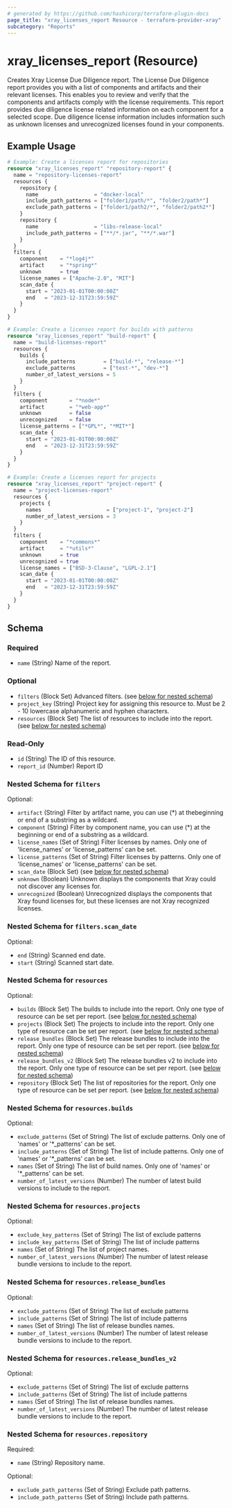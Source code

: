 ```yaml
---
# generated by https://github.com/hashicorp/terraform-plugin-docs
page_title: "xray_licenses_report Resource - terraform-provider-xray"
subcategory: "Reports"
---
```


# xray_licenses_report (Resource)

Creates Xray License Due Diligence report. The License Due Diligence report provides you with a list of components and artifacts and their relevant licenses. This enables you to review and verify that the components and artifacts comply with the license requirements. This report provides due diligence license related information on each component for a selected scope. Due diligence license information includes information such as unknown licenses and unrecognized licenses found in your components.

## Example Usage

```terraform
# Example: Create a licenses report for repositories
resource "xray_licenses_report" "repository-report" {
  name = "repository-licenses-report"
  resources {
    repository {
      name                  = "docker-local"
      include_path_patterns = ["folder1/path/*", "folder2/path*"]
      exclude_path_patterns = ["folder1/path2/*", "folder2/path2*"]
    }
    repository {
      name                  = "libs-release-local"
      include_path_patterns = ["**/*.jar", "**/*.war"]
    }
  }
  filters {
    component    = "*log4j*"
    artifact     = "*spring*"
    unknown      = true
    license_names = ["Apache-2.0", "MIT"]
    scan_date {
      start = "2023-01-01T00:00:00Z"
      end   = "2023-12-31T23:59:59Z"
    }
  }
}

# Example: Create a licenses report for builds with patterns
resource "xray_licenses_report" "build-report" {
  name = "build-licenses-report"
  resources {
    builds {
      include_patterns         = ["build-*", "release-*"]
      exclude_patterns         = ["test-*", "dev-*"]
      number_of_latest_versions = 5
    }
  }
  filters {
    component       = "*node*"
    artifact        = "*web-app*"
    unknown         = false
    unrecognized    = false
    license_patterns = ["*GPL*", "*MIT*"]
    scan_date {
      start = "2023-01-01T00:00:00Z"
      end   = "2023-12-31T23:59:59Z"
    }
  }
}

# Example: Create a licenses report for projects
resource "xray_licenses_report" "project-report" {
  name = "project-licenses-report"
  resources {
    projects {
      names                     = ["project-1", "project-2"]
      number_of_latest_versions = 3
    }
  }
  filters {
    component    = "*commons*"
    artifact     = "*utils*"
    unknown      = true
    unrecognized = true
    license_names = ["BSD-3-Clause", "LGPL-2.1"]
    scan_date {
      start = "2023-01-01T00:00:00Z"
      end   = "2023-12-31T23:59:59Z"
    }
  }
}
```

<!-- schema generated by tfplugindocs -->
## Schema

### Required

- `name` (String) Name of the report.

### Optional

- `filters` (Block Set) Advanced filters. (see [below for nested schema](#nestedblock--filters))
- `project_key` (String) Project key for assigning this resource to. Must be 2 - 10 lowercase alphanumeric and hyphen characters.
- `resources` (Block Set) The list of resources to include into the report. (see [below for nested schema](#nestedblock--resources))

### Read-Only

- `id` (String) The ID of this resource.
- `report_id` (Number) Report ID

<a id="nestedblock--filters"></a>
### Nested Schema for `filters`

Optional:

- `artifact` (String) Filter by artifact name, you can use (*) at thebeginning or end of a substring as a wildcard.
- `component` (String) Filter by component name, you can use (*) at the beginning or end of a substring as a wildcard.
- `license_names` (Set of String) Filter licenses by names. Only one of 'license_names' or 'license_patterns' can be set.
- `license_patterns` (Set of String) Filter licenses by patterns. Only one of 'license_names' or 'license_patterns' can be set.
- `scan_date` (Block Set) (see [below for nested schema](#nestedblock--filters--scan_date))
- `unknown` (Boolean) Unknown displays the components that Xray could not discover any licenses for.
- `unrecognized` (Boolean) Unrecognized displays the components that Xray found licenses for, but these licenses are not Xray recognized licenses.

<a id="nestedblock--filters--scan_date"></a>
### Nested Schema for `filters.scan_date`

Optional:

- `end` (String) Scanned end date.
- `start` (String) Scanned start date.



<a id="nestedblock--resources"></a>
### Nested Schema for `resources`

Optional:

- `builds` (Block Set) The builds to include into the report. Only one type of resource can be set per report. (see [below for nested schema](#nestedblock--resources--builds))
- `projects` (Block Set) The projects to include into the report. Only one type of resource can be set per report. (see [below for nested schema](#nestedblock--resources--projects))
- `release_bundles` (Block Set) The release bundles to include into the report. Only one type of resource can be set per report. (see [below for nested schema](#nestedblock--resources--release_bundles))
- `release_bundles_v2` (Block Set) The release bundles v2 to include into the report. Only one type of resource can be set per report. (see [below for nested schema](#nestedblock--resources--release_bundles_v2))
- `repository` (Block Set) The list of repositories for the report. Only one type of resource can be set per report. (see [below for nested schema](#nestedblock--resources--repository))

<a id="nestedblock--resources--builds"></a>
### Nested Schema for `resources.builds`

Optional:

- `exclude_patterns` (Set of String) The list of exclude patterns. Only one of 'names' or '*_patterns' can be set.
- `include_patterns` (Set of String) The list of include patterns. Only one of 'names' or '*_patterns' can be set.
- `names` (Set of String) The list of build names. Only one of 'names' or '*_patterns' can be set.
- `number_of_latest_versions` (Number) The number of latest build versions to include to the report.


<a id="nestedblock--resources--projects"></a>
### Nested Schema for `resources.projects`

Optional:

- `exclude_key_patterns` (Set of String) The list of exclude patterns
- `include_key_patterns` (Set of String) The list of include patterns
- `names` (Set of String) The list of project names.
- `number_of_latest_versions` (Number) The number of latest release bundle versions to include to the report.


<a id="nestedblock--resources--release_bundles"></a>
### Nested Schema for `resources.release_bundles`

Optional:

- `exclude_patterns` (Set of String) The list of exclude patterns
- `include_patterns` (Set of String) The list of include patterns
- `names` (Set of String) The list of release bundles names.
- `number_of_latest_versions` (Number) The number of latest release bundle versions to include to the report.


<a id="nestedblock--resources--release_bundles_v2"></a>
### Nested Schema for `resources.release_bundles_v2`

Optional:

- `exclude_patterns` (Set of String) The list of exclude patterns
- `include_patterns` (Set of String) The list of include patterns
- `names` (Set of String) The list of release bundles names.
- `number_of_latest_versions` (Number) The number of latest release bundle versions to include to the report.


<a id="nestedblock--resources--repository"></a>
### Nested Schema for `resources.repository`

Required:

- `name` (String) Repository name.

Optional:

- `exclude_path_patterns` (Set of String) Exclude path patterns.
- `include_path_patterns` (Set of String) Include path patterns.
